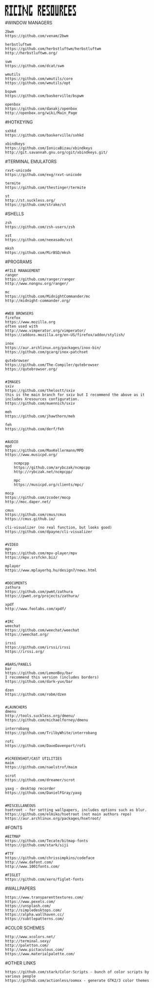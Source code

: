 	▄▖▄▖▄▖▄▖▖ ▖▄▖  ▄▖▄▖▄▖▄▖▖▖▄▖▄▖▄▖▄▖
	▙▘▐ ▌ ▐ ▛▖▌▌   ▙▘▙▖▚ ▌▌▌▌▙▘▌ ▙▖▚ 
	▌▌▟▖▙▖▟▖▌▝▌▙▌  ▌▌▙▖▄▌▙▌▙▌▌▌▙▖▙▖▄▌
                                 
#WINDOW MANAGERS

	2bwm
	https://github.com/venam/2bwm

	herbstluftwm
	https://github.com/herbstluftwm/herbstluftwm
	http://herbstluftwm.org/

	swm
	https://github.com/dcat/swm

	wmutils
	https://github.com/wmutils/core
	https://github.com/wmutils/opt

	bspwm
	https://github.com/baskerville/bspwm

	openbox
	https://github.com/danakj/openbox
	http://openbox.org/wiki/Main_Page

#HOTKEYING

	sxhkd
	https://github.com/baskerville/sxhkd

	xbindkeys
	https://github.com/IonicaBizau/xbindkeys
	http://git.savannah.gnu.org/cgit/xbindkeys.git/

#TERMINAL EMULATORS

	rxvt-unicode
	https://github.com/exg/rxvt-unicode

	termite
	https://github.com/thestinger/termite

	st
	http://st.suckless.org/
	https://github.com/strake/st

#SHELLS

	zsh
	https://github.com/zsh-users/zsh

	xst
	https://github.com/neeasade/xst

	mksh
	https://github.com/MirBSD/mksh

#PROGRAMS

	#FILE MANAGEMENT
	ranger
	https://github.com/ranger/ranger
	http://www.nongnu.org/ranger/

	mc
	https://github.com/MidnightCommander/mc
	http://midnight-commander.org/


	#WEB BROWSERS
	firefox
	https://www.mozilla.org
	often used with
	http://www.vimperator.org/vimperator/
	https://addons.mozilla.org/en-US/firefox/addon/stylish/

	inox
	https://aur.archlinux.org/packages/inox-bin/
	https://github.com/gcarq/inox-patchset

	qutebrowser
	https://github.com/The-Compiler/qutebrowser
	https://qutebrowser.org/


	#IMAGES
	sxiv
	https://github.com/thelostt/sxiv
	this is the main branch for sxiv but I recommend the above as it includes Xresources configuration.
	https://github.com/muennich/sxiv

	meh
	https://github.com/jhawthorn/meh

	feh
	https://github.com/derf/feh


	#AUDIO
	mpd
	https://github.com/MaxKellermann/MPD
	https://www.musicpd.org/

		ncmpcpp
		https://github.com/arybczak/ncmpcpp
		http://rybczak.net/ncmpcpp/		

		mpc
		https://musicpd.org/clients/mpc/

	mocp
	https://github.com/zcoder/mocp
	http://moc.daper.net/

	cmus
	https://github.com/cmus/cmus
	https://cmus.github.io/

	cli-visualizer (no real function, but looks good)
	https://github.com/dpayne/cli-visualizer


	#VIDEO
	mpv
	https://github.com/mpv-player/mpv
	https://mpv.srsfckn.biz/
	
	mplayer
	https://www.mplayerhq.hu/design7/news.html


	#DOCUMENTS
	zathura
	https://github.com/pwmt/zathura
	https://pwmt.org/projects/zathura/

	xpdf
	http://www.foolabs.com/xpdf/


	#IRC
	weechat
	https://github.com/weechat/weechat
	https://weechat.org/

	irssi
	https://github.com/irssi/irssi
	https://irssi.org/

	
	#BARS/PANELS
	bar
	https://github.com/LemonBoy/bar
	I recommend this version (includes borders)
	https://github.com/dark-yux/bar

	dzen
	https://github.com/robm/dzen

	
 	#LAUNCHERS
	dmenu
	http://tools.suckless.org/dmenu/
	https://github.com/michaelforney/dmenu

	interrobang
	https://github.com/TrilbyWhite/interrobang

	rofi
	https://github.com/DaveDavenport/rofi


	#SCREENSHOT/CAST UTILITIES
	maim
	https://github.com/naelstrof/maim

	scrot
	https://github.com/dreamer/scrot

	yaxg - desktop recorder
	https://github.com/DanielFGray/yaxg


	#MISCELLANEOUS
	hsetroot - for setting wallpapers, includes options such as blur.
	https://github.com/elmiko/hsetroot (not main authors repo)
	https://aur.archlinux.org/packages/hsetroot/
	
#FONTS

	#BITMAP
	https://github.com/Tecate/bitmap-fonts
	https://github.com/stark/siji

	#TTF
	https://github.com/chrissimpkins/codeface
	http://www.dafont.com/
	http://www.1001fonts.com/

	#FIGLET
	https://github.com/xero/figlet-fonts
	
#WALLPAPERS

	https://www.transparenttextures.com/
	https://www.pexels.com/
	https://unsplash.com/
	http://simpledesktops.com/
	https://alpha.wallhaven.cc/
	https://subtlepatterns.com/

#COLOR SCHEMES

	http://www.xcolors.net/
	http://terminal.sexy/
	http://paletton.com/
	http://www.pictaculous.com/
	https://www.materialpalette.com/

#OTHER LINKS

	https://github.com/stark/Color-Scripts - bunch of color scripts by various people
	https://github.com/actionless/oomox - generate GTK2/3 color themes

